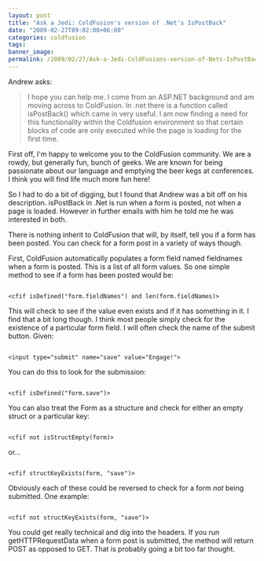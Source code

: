 ```yaml
---
layout: post
title: "Ask a Jedi: ColdFusion's version of .Net's IsPostBack"
date: "2009-02-27T09:02:00+06:00"
categories: coldfusion 
tags: 
banner_image: 
permalink: /2009/02/27/Ask-a-Jedi-ColdFusions-version-of-Nets-IsPostBack
---
```


Andrew asks:

<blockquote>
<p>
I hope you can help me.  I come from an ASP.NET background and am moving across to ColdFusion.  In .net there is a function called isPostBack() which came in very useful.  I am now finding a need for this functionality within the Coldfusion environment so that certain blocks of code are only executed while the page is loading for the first time.
</p>
</blockquote>

First off, I'm happy to welcome you to the ColdFusion community. We are a rowdy, but generally fun, bunch of geeks. We are known for being passionate about our language and emptying the beer kegs at conferences. I think you will find life much more fun here!
<!--more-->
So I had to do a bit of digging, but I found that Andrew was a bit off on his description. isPostBack in .Net is run when a form is posted, not when a page is loaded. However in further emails with him he told me he was interested in both.

There is nothing inherit to ColdFusion that will, by itself, tell you if a form has been posted. You can check for a form post in a variety of ways though.

First, ColdFusion automatically populates a form field named fieldnames when a form is posted. This is a list of all form values. So one simple method to see if a form has been posted would be:

<code>
&lt;cfif isDefined("form.fieldNames") and len(form.fieldNames)&gt;
</code>

This will check to see if the value even exists and if it has something in it. I find that a bit long though. I think most people simply check for the existence of a particular form field. I will often check the name of the submit button. Given:

<code>
&lt;input type="submit" name="save" value="Engage!"&gt;
</code>

You can do this to look for the submission:

<code>
&lt;cfif isDefined("form.save")&gt;
</code>

You can also treat the Form as a structure and check for either an empty struct or a particular key:

<code>
&lt;cfif not isStructEmpty(form)&gt;
</code>

or...

<code>
&lt;cfif structKeyExists(form, "save")&gt;
</code>

Obviously each of these could be reversed to check for a form <i>not</i> being submitted. One example:

<code>
&lt;cfif not structKeyExists(form, "save")&gt;
</code>

You could get really technical and dig into the headers. If you run getHTTPRequestData when a form post is submitted, the method will return POST as opposed to GET. That is probably going a bit too far thought.
